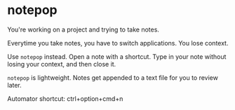 notepop
===

You're working on a project and trying to take notes. 

Everytime you take notes, you have to switch applications. You lose context.

Use `notepop` instead. Open a note with a shortcut. Type in your note without losing your context, and then close it. 

`notepop` is lightweight. Notes get appended to a text file for you to review later. 

Automator shortcut: ctrl+option+cmd+n
